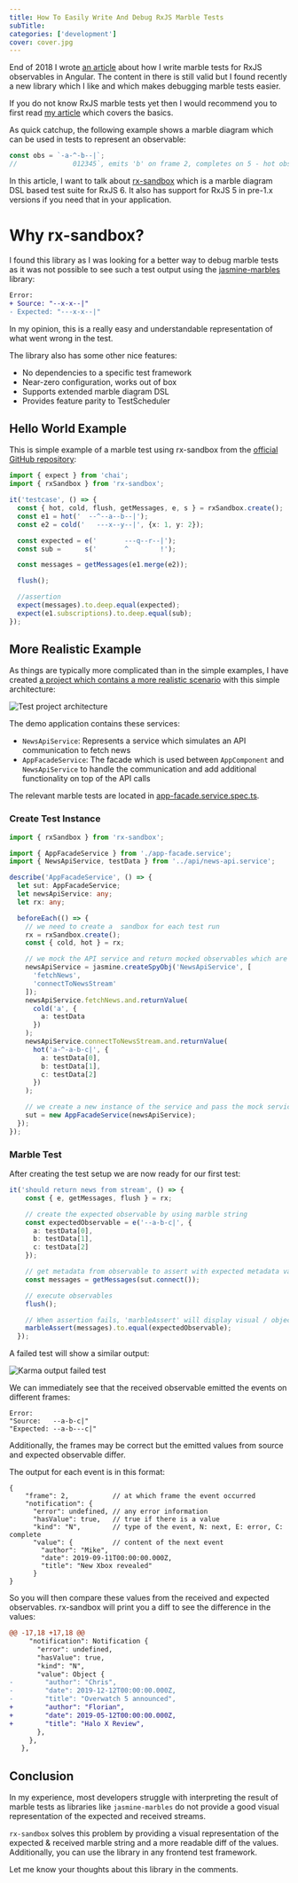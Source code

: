 ```yaml
---
title: How To Easily Write And Debug RxJS Marble Tests
subTitle: 
categories: ['development'] 
cover: cover.jpg
---
```


End of 2018 I wrote [an article](https://www.mokkapps.de/blog/how-i-write-marble-tests-for-rxjs-observables-in-angular/) about how I write marble tests for RxJS observables in Angular. The content in there is still valid but I found recently a new library which I like and which makes debugging marble tests easier.

If you do not know RxJS marble tests yet then I would recommend you to first read [my article](https://www.mokkapps.de/blog/how-i-write-marble-tests-for-rxjs-observables-in-angular/) which covers the basics.

As quick catchup, the following example shows a marble diagram which can be used in tests to represent an observable:

```ts
const obs = `-a-^-b--|`;
//              012345`, emits 'b' on frame 2, completes on 5 - hot observable ^ represents when the subscription started
```

In this article, I want to talk about [rx-sandbox](https://github.com/kwonoj/rx-sandbox) which is a marble diagram DSL based test suite for RxJS 6. It also has support for RxJS 5 in pre-1.x versions if you need that in your application. 

# Why rx-sandbox?

I found this library as I was looking for a better way to debug marble tests as it was not possible to see such a test output using the [jasmine-marbles](https://github.com/synapse-wireless-labs/jasmine-marbles) library:

```diff
Error: 
+ Source: "--x-x--|"
- Expected: "---x-x--|"
```

In my opinion, this is a really easy and understandable representation of what went wrong in the test. 

The library also has some other nice features:

* No dependencies to a specific test framework
* Near-zero configuration, works out of box
* Supports extended marble diagram DSL
* Provides feature parity to TestScheduler

## Hello World Example

This is simple example of a marble test using rx-sandbox from the [official GitHub repository](https://github.com/kwonoj/rx-sandbox#anatomy-of-test-interface):

```ts
import { expect } from 'chai';
import { rxSandbox } from 'rx-sandbox';

it('testcase', () => {
  const { hot, cold, flush, getMessages, e, s } = rxSandbox.create();
  const e1 = hot('  --^--a--b--|');
  const e2 = cold('   ---x--y--|', {x: 1, y: 2});

  const expected = e('       ---q--r--|');
  const sub =      s('       ^        !');

  const messages = getMessages(e1.merge(e2));

  flush();

  //assertion
  expect(messages).to.deep.equal(expected);
  expect(e1.subscriptions).to.deep.equal(sub);
});
```

## More Realistic Example

As things are typically more complicated than in the simple examples, I have created [a project which contains a more realistic scenario](https://github.com/Mokkapps/angular-rx-sandbox-marble-diagram) with this simple architecture:

![Test project architecture](./architecture.png)

The demo application contains these services:

* `NewsApiService`: Represents a service which simulates an API communication to fetch news
* `AppFacadeService`: The facade which is used between `AppComponent` and `NewsApiService` to handle the communication and add additional functionality on top of the API calls

The relevant marble tests are located in [app-facade.service.spec.ts](https://github.com/Mokkapps/angular-rx-sandbox-marble-diagram/blob/master/src/app/facade/app-facade.service.spec.ts).

### Create Test Instance

```ts
import { rxSandbox } from 'rx-sandbox';

import { AppFacadeService } from './app-facade.service';
import { NewsApiService, testData } from '../api/news-api.service';

describe('AppFacadeService', () => {
  let sut: AppFacadeService;
  let newsApiService: any;
  let rx: any;

  beforeEach(() => {
    // we need to create a  sandbox for each test run  
    rx = rxSandbox.create();
    const { cold, hot } = rx;

    // we mock the API service and return mocked observables which are created by marble strings
    newsApiService = jasmine.createSpyObj('NewsApiService', [
      'fetchNews',
      'connectToNewsStream'
    ]);
    newsApiService.fetchNews.and.returnValue(
      cold('a', {
        a: testData
      })
    );
    newsApiService.connectToNewsStream.and.returnValue(
      hot('a-^-a-b-c|', {
        a: testData[0],
        b: testData[1],
        c: testData[2]
      })
    );

    // we create a new instance of the service and pass the mock service to its constructor
    sut = new AppFacadeService(newsApiService);
  });
});
```

### Marble Test

After creating the test setup we are now ready for our first test:

```ts
it('should return news from stream', () => {
    const { e, getMessages, flush } = rx;

    // create the expected observable by using marble string
    const expectedObservable = e('--a-b-c|', {
      a: testData[0],
      b: testData[1],
      c: testData[2]
    });

    // get metadata from observable to assert with expected metadata values
    const messages = getMessages(sut.connect());

    // execute observables
    flush();

    // When assertion fails, 'marbleAssert' will display visual / object diff with raw object values for easier debugging.
    marbleAssert(messages).to.equal(expectedObservable);
  });
```

A failed test will show a similar output:

![Karma output failed test](./rx-sandbox-karma-failure.png)

We can immediately see that the received observable emitted the events on different frames:

```
Error: 
"Source:   --a-b-c|"
"Expected: --a-b---c|"
```

Additionally, the frames may be correct but the emitted values from source and expected observable differ.

The output for each event is in this format:

```
{
    "frame": 2,           // at which frame the event occurred
    "notification": {
      "error": undefined, // any error information
      "hasValue": true,   // true if there is a value
      "kind": "N",        // type of the event, N: next, E: error, C: complete
      "value": {          // content of the next event
        "author": "Mike", 
        "date": 2019-09-11T00:00:00.000Z, 
        "title": "New Xbox revealed"
      }
}
```

So you will then compare these values from the received and expected observables. rx-sandbox will print you a diff to see the difference in the values:

```diff
@@ -17,18 +17,18 @@
     "notification": Notification {
       "error": undefined,
       "hasValue": true,
       "kind": "N",
       "value": Object {
-        "author": "Chris",
-        "date": 2019-12-12T00:00:00.000Z,
-        "title": "Overwatch 5 announced",
+        "author": "Florian",
+        "date": 2019-05-12T00:00:00.000Z,
+        "title": "Halo X Review",
       },
     },
   },
```

## Conclusion

In my experience, most developers struggle with interpreting the result of marble tests as libraries like `jasmine-marbles` do not provide a good visual representation of the expected and received streams.

`rx-sandbox` solves this problem by providing a visual representation of the expected & received marble string and a more readable diff of the values. Additionally, you can use the library in any frontend test framework. 

Let me know your thoughts about this library in the comments.